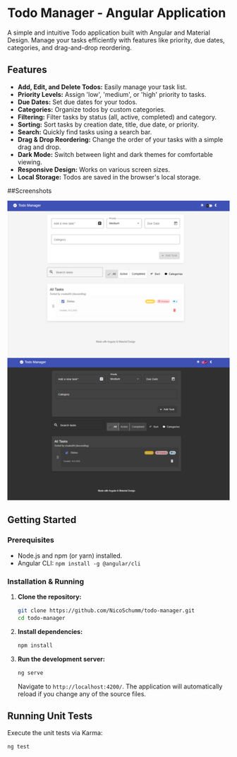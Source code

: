 # Todo Manager - Angular Application

A simple and intuitive Todo application built with Angular and Material Design. Manage your tasks efficiently with features like priority, due dates, categories, and drag-and-drop reordering.

## Features

*   **Add, Edit, and Delete Todos:** Easily manage your task list.
*   **Priority Levels:** Assign 'low', 'medium', or 'high' priority to tasks.
*   **Due Dates:** Set due dates for your todos.
*   **Categories:** Organize todos by custom categories.
*   **Filtering:** Filter tasks by status (all, active, completed) and category.
*   **Sorting:** Sort tasks by creation date, title, due date, or priority.
*   **Search:** Quickly find tasks using a search bar.
*   **Drag & Drop Reordering:** Change the order of your tasks with a simple drag and drop.
*   **Dark Mode:** Switch between light and dark themes for comfortable viewing.
*   **Responsive Design:** Works on various screen sizes.
*   **Local Storage:** Todos are saved in the browser's local storage.

##Screenshots

![Day Mode](media/Day-Mode.png)
![Night Mode](media/Night-Mode.png)

## Getting Started

### Prerequisites

*   Node.js and npm (or yarn) installed.
*   Angular CLI: `npm install -g @angular/cli`

### Installation & Running

1.  **Clone the repository:**
    ```bash
    git clone https://github.com/NicoSchumm/todo-manager.git
    cd todo-manager
    ```
2.  **Install dependencies:**
    ```bash
    npm install
    ```
3.  **Run the development server:**
    ```bash
    ng serve
    ```
    Navigate to `http://localhost:4200/`. The application will automatically reload if you change any of the source files.

## Running Unit Tests

Execute the unit tests via Karma:

```bash
ng test
